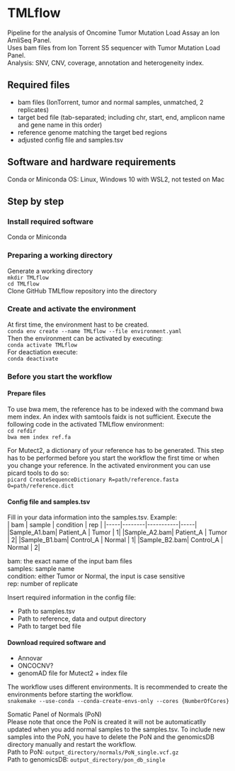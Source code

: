 # TMLflow
Pipeline for the analysis of Oncomine Tumor Mutation Load Assay an Ion AmliSeq Panel.  
Uses bam files from Ion Torrent S5 sequencer with Tumor Mutation Load Panel.  
Analysis: SNV, CNV, coverage, annotation and heterogeneity index.

## Required files
- bam files (IonTorrent, tumor and normal samples, unmatched, 2 replicates)
- target bed file (tab-separated; including chr, start, end, amplicon name and gene name in this order)
- reference genome matching the target bed regions
- adjusted config file and samples.tsv

## Software and hardware requirements  
Conda or Miniconda
OS: Linux, Windows 10 with WSL2, not tested on Mac

## Step by step
### Install required software
Conda or Miniconda

### Preparing a working directory
Generate a working directory  
`mkdir TMLflow`  
`cd TMLflow`  
Clone GitHub TMLflow repository into the directory  

### Create and activate the environment
At first time, the environment hast to be created.  
`conda env create --name TMLflow --file environment.yaml`  
Then the environment can be activated by executing:  
`conda activate TMLflow`  
For deactiation execute:  
`conda deactivate`  

### Before you start the workflow
#### Prepare files
To use bwa mem, the reference has to be indexed with the command bwa mem index. An index with samtools faidx is not sufficient.
Execute the following code in the activated TMLflow environment:  
`cd refdir`   
`bwa mem index ref.fa`  

For Mutect2, a dictionary of your reference has to be generated. This step has to be performed before you start the workflow the first time or when you change your reference.
In the activated environment you can use picard tools to do so:  
`picard CreateSequenceDictionary R=path/reference.fasta O=path/reference.dict`  

#### Config file and samples.tsv  
Fill in your data information into the samples.tsv. 
Example:  
| bam | sample | condition | rep |
|-----|--------|-----------|-----|
|Sample_A1.bam| Patient_A | Tumor | 1|
|Sample_A2.bam| Patient_A | Tumor | 2|
|Sample_B1.bam| Control_A | Normal | 1|
|Sample_B2.bam| Control_A | Normal | 2|  
  
bam: the exact name of the input bam files  
samples: sample name  
condition: either Tumor or Normal, the input is case sensitive  
rep: number of replicate  

Insert required information in the config file:  
- Path to samples.tsv
- Path to reference, data and output directory
- Path to target bed file

#### Download required software and 
- Annovar
- ONCOCNV?
- genomAD file for Mutect2 + index file


The workflow uses different environments. It is recommended to create the environments before starting the workflow.  
`snakemake --use-conda --conda-create-envs-only --cores {NumberOfCores}`  

  
  

Somatic Panel of Normals (PoN)  
Please note that once the PoN is created it will not be automaticatlly updated when you add normal samples to the samples.tsv. To include new samples into the PoN, you have to delete the PoN and  the genomicsDB directory manually and restart the workflow.  
Path to PoN: `output_directory/normals/PoN_single.vcf.gz`  
Path to genomicsDB: `output_directory/pon_db_single`  

